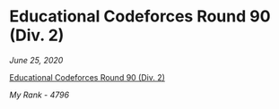 <h1>Educational Codeforces Round 90 (Div. 2)</h1>

*June 25, 2020*

[Educational Codeforces Round 90 (Div. 2)](https://codeforces.com/contest/1373)

*My Rank - 4796*
